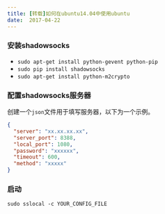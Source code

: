 ```yaml
---
title: [转载]如何在ubuntu14.04中使用ubuntu
date:  2017-04-22
---
```


### 安装shadowsocks

- `sudo apt-get install python-gevent python-pip`
- `sudo pip install shadowsocks`
- `sudo apt-get install python-m2crypto`

### 配置shadowsocks服务器

创建一个`json`文件用于填写服务器，以下为一个示例。

```json
{
  "server": "xx.xx.xx.xx",
  "server_port": 8388,
  "local_port": 1080,
  "password": "xxxxxx",
  "timeout": 600,
  "method": "xxxxx"
}
```

### 启动

`sudo sslocal -c YOUR_CONFIG_FILE`
